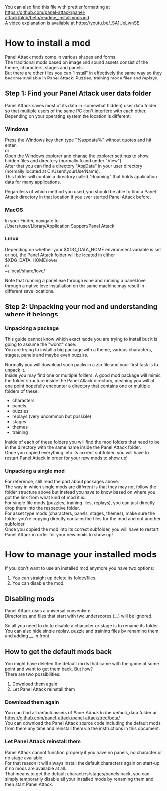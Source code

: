 You can also find this file with prettier formatting at 
https://github.com/panel-attack/panel-attack/blob/beta/readme_installmods.md  
A video explanation is available at https://youtu.be/_SA1UeLwnSE

# How to install a mod

Panel Attack mods come in various shapes and forms.  
The traditional mods based on image and sound assets consist of the theme, characters, stages and panels.  
But there are other files you can "install" in effectively the same way so they become available in Panel Attack:
Puzzles, training mode files and replays.

## Step 1: Find your Panel Attack user data folder 

Panel Attack saves most of its data in (somewhat hidden) user data folder so that multiple users of the same PC don't interfere with each other.  
Depending on your operating system the location is different:  

### Windows

Press the Windows key then type "%appdata%" without quotes and hit enter.  
or  
Open the Windows explorer and change the explorer settings to show hidden files and directory (normally found under "View")  
After that you can find a directory "AppData" in your user directory (normally located at C:\Users\yourUserName).   
This folder will contain a directory called "Roaming" that holds application data for many applications.  
  
Regardless of which method you used, you should be able to find a Panel Attack directory in that location if you ever started Panel Attack before.

### MacOS

In your Finder, navigate to  
  /Users/user/Library/Application Support/Panel Attack

### Linux

Depending on whether your $XDG_DATA_HOME environment variable is set or not, the Panel Attack folder will be located in either  
  $XDG_DATA_HOME/love/  
  or  
  ~/.local/share/love/  

Note that running a panel.exe through wine and running a panel.love through a native love installation on the same machine may result in different save locations.


## Step 2: Unpacking your mod and understanding where it belongs

### Unpacking a package

This guide cannot know which exact mode you are trying to install but it is going to assume the "worst" case:  
You are trying to install a big package with a theme, various characters, stages, panels and maybe even puzzles.

Normally you will download such packs in a zip file and your first task is to unpack it.  
Inside you may find one or multiple folders. A good mod package will mimic the folder structure inside the Panel Attack directory, meaning you will at one point hopefully encounter a directory that contains one or multiple folders of these:
  - characters
  - panels
  - puzzles
  - replays (very uncommon but possible)
  - stages
  - themes
  - training

Inside of each of these folders you will find the mod folders that need to be in the directory with the same name inside the Panel Attack folder.  
Once you copied everything into its correct subfolder, you will have to restart Panel Attack in order for your new mods to show up!

### Unpacking a single mod

For reference, still read the part about packages above.  
The way in which single mods are different is that they may not follow the folder structure above but instead you have to know based on where you got the link from what kind of mod it is.  
For single file mods (puzzles, training files, replays), you can just directly drop them into the respective folder.  
For asset type mods (characters, panels, stages, themes), make sure the folder you're copying directly contains the files for the mod and not another subfolder.  
Once you copied the mod into its correct subfolder, you will have to restart Panel Attack in order for your new mods to show up!


# How to manage your installed mods

If you don't want to use an installed mod anymore you have two options:  
  1. You can straight up delete its folder/files.
  2. You can disable the mod.

## Disabling mods

Panel Attack uses a universal convention:  
Directories and files that start with two underscores (__) will be ignored.  

So all you need to do to disable a character or stage is to rename its folder.  
You can also hide single replay, puzzle and training files by renaming them and adding __ in front.

## How to get the default mods back

You might have deleted the default mods that came with the game at some point and want to get them back. But how?  
There are two possibilities:  
  1. Download them again
  2. Let Panel Attack reinstall them

### Download them again

You can find all default assets of Panel Attack in the default_data folder at https://github.com/panel-attack/panel-attack/tree/beta/  
You can download the Panel Attack source code including the default mods from there any time and reinstall them via the instructions in this document.

### Let Panel Attack reinstall them

Panel Attack cannot function properly if you have no panels, no character or no stage available.  
For that reason it will always install the default characters again on start-up if no mods are available at all.  
That means to get the default characters/stages/panels back, you can simply temporarily disable all your installed mods by renaming them and then start Panel Attack.